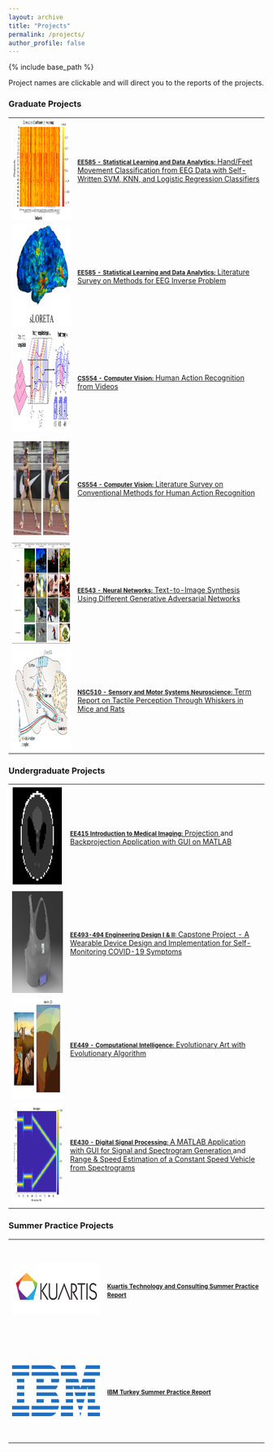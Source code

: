 ```yaml
---
layout: archive
title: "Projects"
permalink: /projects/
author_profile: false
---
```


{% include base_path %}

Project names are clickable and will direct you to the reports of the projects.

### Graduate Projects

<table style="border-collapse: collapse; border: none;">
  <tr style="border: none; height: 200px;">
    <td style="border: none;"><img src="/images/bciproject1.PNG" alt="bciimage" width="400" height="200" /></td>
    <td style="border: none;"><a href="../documents/EE553_OPTPROJE__website_.pdf">
                            <strong  style="font-size: 1.2vw;" >EE585 - Statistical Learning and Data Analytics:</strong>
                            Hand/Feet Movement Classification from EEG Data with Self-Written SVM, KNN, and Logistic Regression Classifiers
          </a>
    </td>
  </tr>
  <tr style="border: none; height: 200px;">
    <td style="border: none;"><img src="/images/eeginverse.PNG" alt="eeginverse" width="400" height="200" /></td>
    <td style="border: none;"><a href="../documents/EE553_OPTPROJE__website_.pdf">
                            <strong style="font-size: 1.2vw;" >EE585 - Statistical Learning and Data Analytics:</strong>
                            Literature Survey on Methods for EEG Inverse Problem
          </a>
    </td>
  </tr>
  <tr style="border: none; height: 200px;">
    <td style="border: none;"><img src="/images/csproject.PNG" alt="csproject" width="400" height="200" /></td>
    <td style="border: none;"><a href="../documents/EE553_OPTPROJE__website_.pdf">
                            <strong style="font-size: 1.2vw;" >CS554 - Computer Vision:</strong>
                            Human Action Recognition from Videos
          </a>
    </td>
  </tr>
  <tr style="border: none; height: 200px;">
    <td style="border: none;"><img src="/images/cssurvey.PNG" alt="cssurvey" width="400" height="200" /></td>
    <td style="border: none;"><a href="../documents/EE553_OPTPROJE__website_.pdf">
                            <strong style="font-size: 1.2vw;" >CS554 - Computer Vision:</strong>
                            Literature Survey on Conventional Methods for Human Action Recognition
          </a>
    </td>
  </tr>
  <tr style="border: none; height: 200px;">
    <td style="border: none;"><img src="/images/nnproject.PNG" alt="nnproject" width="400" height="200" /></td>
    <td style="border: none;"><a  href="../documents/EE553_OPTPROJE__website_.pdf">
                            <strong style="font-size: 1.2vw;" >EE543 - Neural Networks:</strong>
                            Text-to-Image Synthesis Using Different Generative Adversarial Networks
          </a>
    </td>
  </tr>
  <tr style="border: none; height: 200px;">
    <td style="border: none;"><img src="/images/nscproject.png" alt="nscproject" width="400" height="200" /></td>
    <td style="border: none;"><a  href="../documents/EE553_OPTPROJE__website_.pdf">
                            <strong style="font-size: 1.2vw;" >NSC510 - Sensory and Motor Systems Neuroscience:</strong>
                            Term Report on Tactile Perception Through Whiskers in Mice and Rats
          </a>
    </td>
  </tr>
</table>


### Undergraduate Projects

<table style="border-collapse: collapse; border: none;">  
  <tr style="border: none; height: 200px;">
    <td style="border: none;"><img src="/images/biomedical.PNG" alt="biomedical" width="400" height="200" /></td>
    <td style="border: none;"><a  href="../documents/EE553_OPTPROJE__website_.pdf">
                            <strong style="font-size: 1.2vw;" >EE415 Introduction to Medical Imaging:</strong>
                            Projection </a> and <a  href="../documents/EE553_OPTPROJE__website_.pdf">Backprojection Application with GUI on MATLAB 
                            </a>
    </td>
  </tr>
  <tr style="border: none; height: 200px;">
    <td style="border: none;"><img src="/images/haico.jpg" alt="haico" width="400" height="200" /></td>
    <td style="border: none;"><a  href="../documents/EE553_OPTPROJE__website_.pdf">
                            <strong style="font-size: 1.2vw;" >EE493-494 Engineering Design I & II:</strong>
                            Capstone Project - A Wearable Device Design and Implementation for Self-Monitoring COVID-19 Symptoms
          </a>
    </td>
  </tr>
  <tr style="border: none; height: 200px;">
    <td style="border: none;"><img src="/images/geneticalproject.PNG" alt="geneticalgproject" width="400" height="200" /></td>
    <td style="border: none;"><a  href="../documents/EE553_OPTPROJE__website_.pdf">
                            <strong style="font-size: 1.2vw;" >EE449 - Computational Intelligence:</strong>
                            Evolutionary Art with Evolutionary Algorithm
          </a>
    </td>
  </tr>
  <tr style="border: none; height: 200px;">
    <td style="border: none;"><img src="/images/dspproject.PNG" alt="dspproject" width="400" height="200" /></td>
    <td style="border: none;"><a  href="../documents/EE553_OPTPROJE__website_.pdf">
                            <strong style="font-size: 1.2vw;" >EE430 - Digital Signal Processing:</strong>
                            A MATLAB Application with GUI for Signal and Spectrogram Generation </a> and <a  href="../documents/EE553_OPTPROJE__website_.pdf"> Range & Speed Estimation of a Constant Speed Vehicle from Spectrograms
          </a>
    </td>
  </tr>
</table>

                     
### Summer Practice Projects

<table style="border-collapse: collapse; border: none;">
  <tr style="border: none; height: 200px;">
    <td style="border: none;"><img src="/images/Kuartis-Logo.png" alt="kuartis"  width="200" height="100" /></td>
    <td style="border: none;"><a href="../documents/EE553_OPTPROJE__website_.pdf"><strong style="font-size: 1.2vw;" >Kuartis Technology and Consulting Summer Practice Report</strong></a>
    </td>
  </tr>
  <tr style="border: none; height: 200px;">
    <td style="border: none;"><img src="/images/IBM_logo.png" alt="ibm"  width="200" height="100" /></td>
    <td style="border: none;"><a href="../documents/EE553_OPTPROJE__website_.pdf"><strong style="font-size: 1.2vw;" >IBM Turkey Summer Practice Report</strong></a>
    </td>
  </tr>
</table>
